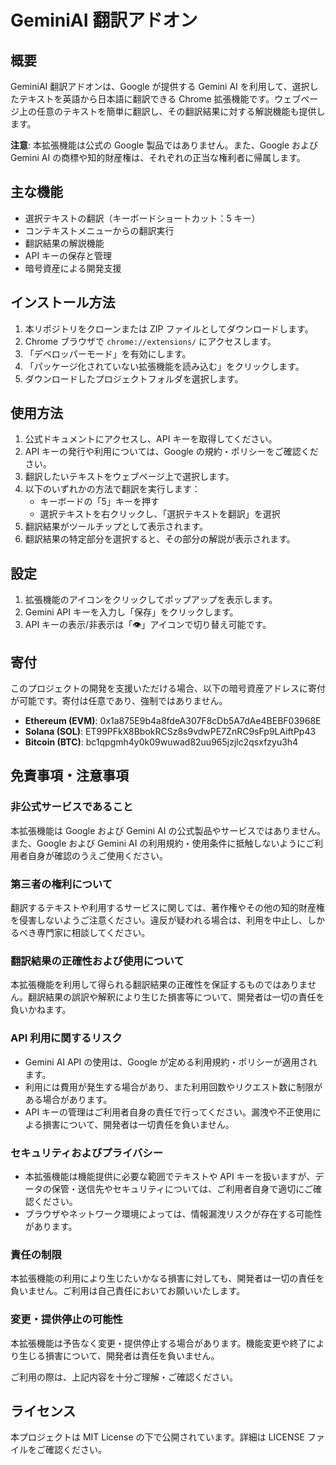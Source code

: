 # GeminiAI 翻訳アドオン

## 概要

GeminiAI 翻訳アドオンは、Google が提供する Gemini AI を利用して、選択したテキストを英語から日本語に翻訳できる Chrome 拡張機能です。ウェブページ上の任意のテキストを簡単に翻訳し、その翻訳結果に対する解説機能も提供します。

**注意**: 本拡張機能は公式の Google 製品ではありません。また、Google および Gemini AI の商標や知的財産権は、それぞれの正当な権利者に帰属します。

## 主な機能

- 選択テキストの翻訳（キーボードショートカット：5 キー）
- コンテキストメニューからの翻訳実行
- 翻訳結果の解説機能
- API キーの保存と管理
- 暗号資産による開発支援

## インストール方法

1. 本リポジトリをクローンまたは ZIP ファイルとしてダウンロードします。
2. Chrome ブラウザで `chrome://extensions/` にアクセスします。
3. 「デベロッパーモード」を有効にします。
4. 「パッケージ化されていない拡張機能を読み込む」をクリックします。
5. ダウンロードしたプロジェクトフォルダを選択します。

## 使用方法

1. 公式ドキュメントにアクセスし、API キーを取得してください。
2. API キーの発行や利用については、Google の規約・ポリシーをご確認ください。
3. 翻訳したいテキストをウェブページ上で選択します。
4. 以下のいずれかの方法で翻訳を実行します：
   - キーボードの「5」キーを押す
   - 選択テキストを右クリックし、「選択テキストを翻訳」を選択
5. 翻訳結果がツールチップとして表示されます。
6. 翻訳結果の特定部分を選択すると、その部分の解説が表示されます。

## 設定

1. 拡張機能のアイコンをクリックしてポップアップを表示します。
2. Gemini API キーを入力し「保存」をクリックします。
3. API キーの表示/非表示は「👁️」アイコンで切り替え可能です。

## 寄付

このプロジェクトの開発を支援いただける場合、以下の暗号資産アドレスに寄付が可能です。寄付は任意であり、強制ではありません。

- **Ethereum (EVM)**: 0x1a875E9b4a8fdeA307F8cDb5A7dAe4BEBF03968E
- **Solana (SOL)**: ET99PFkX8BbokRCSz8s9vdwPE7ZnRC9sFp9LAiftPp43
- **Bitcoin (BTC)**: bc1qpgmh4y0k09wuwad82uu965jzjlc2qsxfzyu3h4

## 免責事項・注意事項

### 非公式サービスであること

本拡張機能は Google および Gemini AI の公式製品やサービスではありません。また、Google および Gemini AI の利用規約・使用条件に抵触しないようにご利用者自身が確認のうえご使用ください。

### 第三者の権利について

翻訳するテキストや利用するサービスに関しては、著作権やその他の知的財産権を侵害しないようご注意ください。違反が疑われる場合は、利用を中止し、しかるべき専門家に相談してください。

### 翻訳結果の正確性および使用について

本拡張機能を利用して得られる翻訳結果の正確性を保証するものではありません。翻訳結果の誤訳や解釈により生じた損害等について、開発者は一切の責任を負いかねます。

### API 利用に関するリスク

- Gemini AI API の使用は、Google が定める利用規約・ポリシーが適用されます。
- 利用には費用が発生する場合があり、また利用回数やリクエスト数に制限がある場合があります。
- API キーの管理はご利用者自身の責任で行ってください。漏洩や不正使用による損害について、開発者は一切責任を負いません。

### セキュリティおよびプライバシー

- 本拡張機能は機能提供に必要な範囲でテキストや API キーを扱いますが、データの保管・送信先やセキュリティについては、ご利用者自身で適切にご確認ください。
- ブラウザやネットワーク環境によっては、情報漏洩リスクが存在する可能性があります。

### 責任の制限

本拡張機能の利用により生じたいかなる損害に対しても、開発者は一切の責任を負いません。ご利用は自己責任においてお願いいたします。

### 変更・提供停止の可能性

本拡張機能は予告なく変更・提供停止する場合があります。機能変更や終了により生じる損害について、開発者は責任を負いません。

ご利用の際は、上記内容を十分ご理解・ご確認ください。

## ライセンス

本プロジェクトは MIT License の下で公開されています。詳細は LICENSE ファイルをご確認ください。
